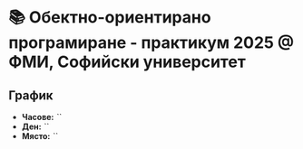 # 📚 Обектно-ориентирано програмиране - практикум 2025 @ ФМИ, Софийски университет

## График

- **Часове:** *``*
- **Ден:** *``*
- **Място:** *``*
